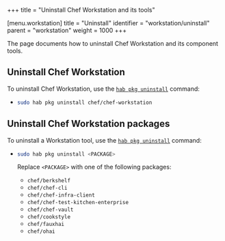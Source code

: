 +++
title = "Uninstall Chef Workstation and its tools"

[menu.workstation]
title = "Uninstall"
identifier = "workstation/uninstall"
parent = "workstation"
weight = 1000
+++

The page documents how to uninstall Chef Workstation and its component tools.

## Uninstall Chef Workstation

To uninstall Chef Workstation, use the [`hab pkg uninstall`](https://docs.chef.io/habitat/habitat_cli/#hab-pkg-uninstall) command:

- ```sh
  sudo hab pkg uninstall chef/chef-workstation
  ```

## Uninstall Chef Workstation packages

To uninstall a Workstation tool, use the [`hab pkg uninstall`](https://docs.chef.io/habitat/habitat_cli/#hab-pkg-uninstall) command:

- ```sh
  sudo hab pkg uninstall <PACKAGE>
  ```

  Replace `<PACKAGE>` with one of the following packages:

  - `chef/berkshelf`
  - `chef/chef-cli`
  - `chef/chef-infra-client`
  - `chef/chef-test-kitchen-enterprise`
  - `chef/chef-vault`
  - `chef/cookstyle`
  - `chef/fauxhai`
  - `chef/ohai`
